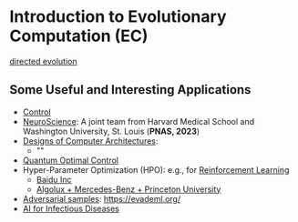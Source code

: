 # Introduction to Evolutionary Computation (EC)

[directed evolution](https://iopscience.iop.org/article/10.1088/2632-2153/accacd)

## Some Useful and Interesting Applications

* [Control](https://evotorch.ai/)
* [NeuroScience](https://www.pnas.org/doi/abs/10.1073/pnas.2213034120): A joint team from Harvard Medical School and Washington University, St. Louis (**PNAS, 2023**)
* [Designs of Computer Architectures](https://dl.acm.org/doi/10.1145/3579371.3589049):
  * ""
* [Quantum Optimal Control](https://www.sciencedirect.com/science/article/pii/S0010465523001273)
* Hyper-Parameter Optimization (HPO): e.g., for [Reinforcement Learning](https://openreview.net/forum?id=0Vm8Ghcxmp)
  * [Baidu Inc](https://assets.researchsquare.com/files/rs-2408527/v1_covered.pdf?c=1673942367)
  * [Algolux + Mercedes-Benz + Princeton University](https://openaccess.thecvf.com/content/CVPR2023/papers/Goudreault_LiDAR-in-the-Loop_Hyperparameter_Optimization_CVPR_2023_paper.pdf) 
* [Adversarial samples](https://dl.acm.org/doi/10.1145/3134599): https://evademl.org/
* [AI for Infectious Diseases](https://www.science.org/doi/full/10.1126/science.adh1114)
